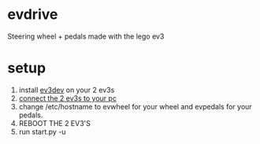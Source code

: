 # evdrive
Steering wheel + pedals made with the lego ev3

# setup
1. install [ev3dev](ev3dev.org) on your 2 ev3s
2. [connect the 2 ev3s to your pc](https://www.ev3dev.org/docs/networking)
4. change /etc/hostname to evwheel for your wheel and evpedals for your pedals.
5. REBOOT THE 2 EV3'S
3. run start.py -u
